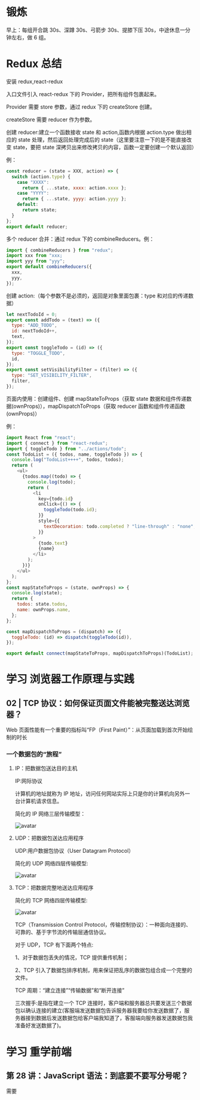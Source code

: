 # 锻炼

早上：每组开合跳 30s、深蹲 30s、弓箭步 30s、提膝下压 30s，中途休息一分钟左右，做 6 组。

# Redux 总结

安装 redux,react-redux

入口文件引入 react-redux 下的 Provider，把所有组件包裹起来。

Provider 需要 store 参数，通过 redux 下的 createStore 创建。

createStore 需要 reducer 作为参数。

创建 reducer:建立一个函数接收 state 和 action,函数内根据 action.type 做出相应的 state 处理，然后返回处理完成后的 state（这里要注意一下的是不能直接改变 state，要把 state 深拷贝出来修改拷贝的内容，函数一定要创建一个默认返回）

例：

```javascript
const reducer = (state = XXX, action) => {
  switch (action.type) {
    case "XXXX":
      return { ...state, xxxx: action.xxxx };
    case "YYYY":
      return { ...state, yyyy: action.yyyy };
    default:
      return state;
  }
};
export default reducer;
```

多个 reducer 合并：通过 redux 下的 combineReducers。例：

```javascript
import { combineReducers } from "redux";
import xxx from "xxx;
import yyy from "yyy";
export default combineReducers({
  xxx,
  yyy,
});

```

创建 action:（每个参数不是必须的，返回是对象里面包裹：type 和对应的传递数据）

```javascript
let nextTodoId = 0;
export const addTodo = (text) => ({
  type: "ADD_TODO",
  id: nextTodoId++,
  text,
});
export const toggleTodo = (id) => ({
  type: "TOGGLE_TODO",
  id,
});
export const setVisibilityFilter = (filter) => ({
  type: "SET_VISIBILITY_FILTER",
  filter,
});
```

页面内使用：创建组件、创建 mapStateToProps（获取 state 数据和组件传递数据(ownProps)），mapDispatchToProps（获取 reducer 函数和组件传递函数(ownProps)）

例：

```javascript
import React from "react";
import { connect } from "react-redux";
import { toggleTodo } from "../actions/todo";
const TodoList = ({ todos, name, toggleTodo }) => {
  console.log("TodoList++++", todos, todos);
  return (
    <ul>
      {todos.map((todo) => {
        console.log(todo);
        return (
          <li
            key={todo.id}
            onClick={() => {
              toggleTodo(todo.id);
            }}
            style={{
              textDecoration: todo.completed ? "line-through" : "none",
            }}
          >
            {todo.text}
            {name}
          </li>
        );
      })}
    </ul>
  );
};
const mapStateToProps = (state, ownProps) => {
  console.log(state);
  return {
    todos: state.todos,
    name: ownProps.name,
  };
};

const mapDispatchToProps = (dispatch) => ({
  toggleTodo: (id) => dispatch(toggleTodo(id)),
});

export default connect(mapStateToProps, mapDispatchToProps)(TodoList);
```

# 学习 浏览器工作原理与实践

## 02 | TCP 协议：如何保证页面文件能被完整送达浏览器？

Web 页面性能有一个重要的指标叫“FP（First Paint）”：从页面加载到首次开始绘制的时长

### 一个数据包的“旅程”

1. IP：把数据包送达目的主机

   IP:网际协议

   计算机的地址就称为 IP 地址，访问任何网站实际上只是你的计算机向另外一台计算机请求信息。

   简化的 IP 网络三层传输模型：

   ![avatar](../image/IP.png)

2. UDP：把数据包送达应用程序

   UDP:用户数据包协议（User Datagram Protocol）

   简化的 UDP 网络四层传输模型:

   ![avatar](../image/UDP.png)

3. TCP：把数据完整地送达应用程序

   简化的 TCP 网络四层传输模型:

   ![avatar](../image/TCP.png)

   TCP（Transmission Control Protocol，传输控制协议）：一种面向连接的、可靠的、基于字节流的传输层通信协议。

   对于 UDP，TCP 有下面两个特点:

   1、对于数据包丢失的情况，TCP 提供重传机制；

   2、TCP 引入了数据包排序机制，用来保证把乱序的数据包组合成一个完整的文件。

   TCP 周期：“建立连接”“传输数据”和“断开连接”

   三次握手:是指在建立一个 TCP 连接时，客户端和服务器总共要发送三个数据包以确认连接的建立(客服端发送数据包告诉服务器我要给你发送数据了，服务器接到数据后发送数据包给客户端我知道了，客服端向服务器发送数据包我准备好发送数据了)。

# 学习 重学前端

## 第 28 讲：JavaScript 语法：到底要不要写分号呢？

需要
